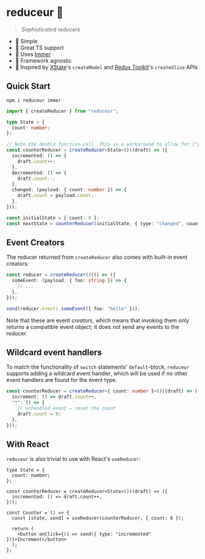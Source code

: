 # reduceur 🥖

> _Sophisticated reducers_

- 🥖 Simple
- 🥖 Great TS support
- 🥖 Uses [Immer](https://immerjs.github.io/immer/)
- 🥖 Framework agnostic
- 🥖 Inspired by [XState](https://xstate.js.org)'s `createModel` and [Redux Toolkit](https://redux-toolkit.js.org)'s `createSlice` APIs

## Quick Start

```shell
npm i reduceur immer
```

```ts
import { createReducer } from "reduceur";

type State = {
  count: number;
};

// Note the double function call. This is a workaround to allow for ["partial inference"](https://github.com/microsoft/TypeScript/issues/26242) with TypeScript.
const counterReducer = createReducer<State>()((draft) => ({
  incremented: () => {
    draft.count++;
  },
  decremented: () => {
    draft.count--;
  },
  changed: (payload: { count: number }) => {
    draft.count = payload.count;
  },
}));

const initialState = { count: 0 };
const nextState = counterReducer(initialState, { type: "changed", count: 999 });
```

## Event Creators

The reducer returned from `createReducer` also comes with built-in event creators:

```ts
const reducer = createReducer()(() => ({
  someEvent: (payload: { foo: string }) => {
    // ...
  },
}));

send(reducer.events.someEvent({ foo: "hello" }));
```

Note that these are event _creators_, which means that invoking them only _returns_ a compatible event object; it does not send any events to the reducer.

## Wildcard event handlers

To match the functionality of `switch` statements' `default`-block, `reduceur` supports adding a wildcard event handler, which will be used if no other event handlers are found for the event type.

```ts
const counterReducer = createReducer<{ count: number }>()((draft) => ({
  increment: () => draft.count++,
  "*": () => {
    // unhandled event — reset the count
    draft.count = 0;
  },
}));
```

## With React

`reduceur` is also trivial to use with React's `useReducer`:

```tsx
type State = {
  count: number;
};

const counterReducer = createReducer<State>()((draft) => ({
  incremented: () => draft.count++,
}));

const Counter = () => {
  const [state, send] = useReducer(counterReducer, { count: 0 });

  return (
    <button onClick={() => send({ type: "incremented" })}>Increment</button>
  );
};
```
